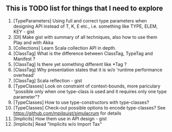 ## This is TODO list for things that I need to explore

1. [TypeParameters] Using full and correct type parameters when designing API instead of T, K, E etc., i.e. something like TYPE, ELEM, KEY - gist
1. [DI] Make gist with summary of all techniques, also how to use them Play and with Akka
1. [Collections] Learn Scala collection API in depth.
1. [ClassTag] What is the difference between ClassTag, TypeTag and Manifest ?
1. [ClassTag] Is there yet something different like \*Tag ?
1. [ClassTag] Why presentation states that it is w/o 'runtime performance overhead'
1. [ClassTag] Scala reflection - gist
1. [TypeClasses] Look on constraint of context-bounds, more pariculary "possible only when one type-class is used and it requires only one type parameter"?
1. [TypeClasses] How to use type-constructors with type-classes?
1. [TypeClasses] Check-out possible options to encode type-classes? See https://github.com/mpilquist/simulacrum for details
1. [Implicits] How them use in API design - gist
1. [Implicits] Read "Implicits w/o Import Tax"
